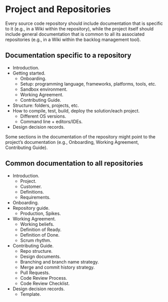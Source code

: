 # Project and Repositories

Every source code repository should include documentation that is specific to it (e.g., in a Wiki within the repository), while the project itself should include general documentation that is common to all its associated repositories (e.g., in a Wiki within the backlog management tool).

## Documentation specific to a repository

- Introduction.
- Getting started.
  - Onboarding.
  - Setup: programming language, frameworks, platforms, tools, etc.
  - Sandbox environment.
  - Working Agreement.
  - Contributing Guide.
- Structure: folders, projects, etc.
- How to compile, test, build, deploy the solution/each project.
  - Different OS versions.
  - Command line + editors/IDEs.
- Design decision records.

Some sections in the documentation of the repository might point to the project’s documentation (e.g., Onboarding, Working Agreement, Contributing Guide).

## Common documentation to all repositories

- Introduction.
  - Project.
  - Customer.
  - Definitions.
  - Requirements.
- Onboarding.
- Repository guide.
  - Production, Spikes.
- Working Agreement.
  - Working beliefs.
  - Definition of Ready.
  - Definition of Done.
  - Scrum rhythm.
- Contributing Guide.
  - Repo structure.
  - Design documents.
  - Branching and branch name strategy.
  - Merge and commit history strategy.
  - Pull Requests.
  - Code Review Process.
  - Code Review Checklist.
- Design decision records.
  - Template.
